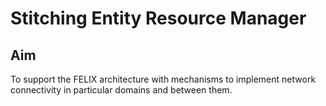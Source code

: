 Stitching Entity Resource Manager
=================================

Aim
---
To support the FELIX architecture with mechanisms to implement network connectivity in particular domains and between them.
